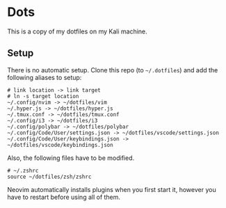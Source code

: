 # Dots

This is a copy of my dotfiles on my Kali machine.

## Setup

There is no automatic setup. Clone this repo (to `~/.dotfiles`) and add the following aliases to setup:

```shell
# link location -> link target
# ln -s target location
~/.config/nvim -> ~/dotfiles/vim
~/.hyper.js -> ~/dotfiles/hyper.js
~/.tmux.conf -> ~/dotfiles/tmux.conf
~/.config/i3 -> ~/dotfiles/i3
~/.config/polybar -> ~/dotfiles/polybar
~/.config/Code/User/settings.json -> ~/dotfiles/vscode/settings.json
~/.config/Code/User/keybindings.json -> ~/dotfiles/vscode/keybindings.json
```

Also, the following files have to be modified.

```shell
# ~/.zshrc
source ~/dotfiles/zsh/zshrc
```

Neovim automatically installs plugins when you first start it, however you have to restart before using all of them. 
